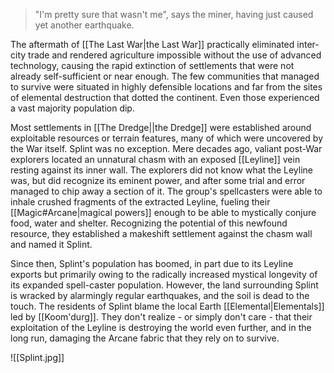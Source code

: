 >"I'm pretty sure that wasn't me", says the miner, having just caused yet another earthquake.

The aftermath of [[The Last War|the Last War]] practically eliminated inter-city trade and rendered agriculture impossible without the use of advanced technology, causing the rapid extinction of settlements that were not already self-sufficient or near enough. The few communities that managed to survive were situated in highly defensible locations and far from the sites of elemental destruction that dotted the continent. Even those experienced a vast majority population dip.

Most settlements in [[The Dredge||the Dredge]] were established around exploitable resources or terrain features, many of which were uncovered by the War itself. Splint was no exception. Mere decades ago, valiant post-War explorers located an unnatural chasm with an exposed [[Leyline]] vein resting against its inner wall. The explorers did not know what the Leyline was, but did recognize its eminent power, and after some trial and error managed to chip away a section of it. The group's spellcasters were able to inhale crushed fragments of the extracted Leyline, fueling their [[Magic#Arcane|magical powers]] enough to be able to mystically conjure food, water and shelter. Recognizing the potential of this newfound resource, they established a makeshift settlement against the chasm wall and named it Splint.

Since then, Splint's population has boomed, in part due to its Leyline exports but primarily owing to the radically increased mystical longevity of its expanded spell-caster population. However, the land surrounding Splint is wracked by alarmingly regular earthquakes, and the soil is dead to the touch. The residents of Splint blame the local Earth [[Elemental|Elementals]] led by [[Koom'durg]]. They don't realize - or simply don't care - that their exploitation of the Leyline is destroying the world even further, and in the long run, damaging the Arcane fabric that they rely on to survive.

![[Splint.jpg]]